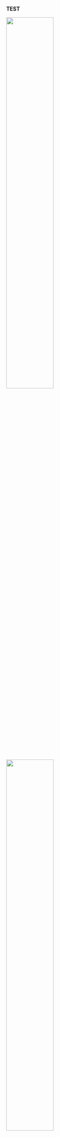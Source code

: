 __TEST__  
  
<img src="https://jaehoonlim.github.io/Portfolio/gennkou1/1.jpg" width=50%>  
<img src="https://jaehoonlim.github.io/SimpleDNNTest/Loss.png" width=50%>  
  
